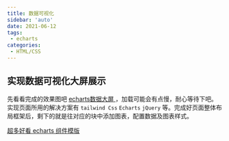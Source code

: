 ```yaml
---
title: 数据可视化
sidebar: 'auto'
date: 2021-06-12
tags:
 - echarts
categories:
 - HTML/CSS
---
```


## 实现数据可视化大屏展示
先看看完成的效果图吧 [ echarts数据大屏 ](47.105.156.179) ，加载可能会有点慢，耐心等待下吧。
实现页面所用的解决方案有 ` tailwind Css ` ` Echarts ` ` jQuery ` 等。完成好页面整体布局框架后，剩下的就是往对应的块中添加图表，配置数据及图表样式。



[ 超多好看 echarts 组件模版 ](https://www.makeapie.com/explore.html#sort=star~timeframe=all~author=all)